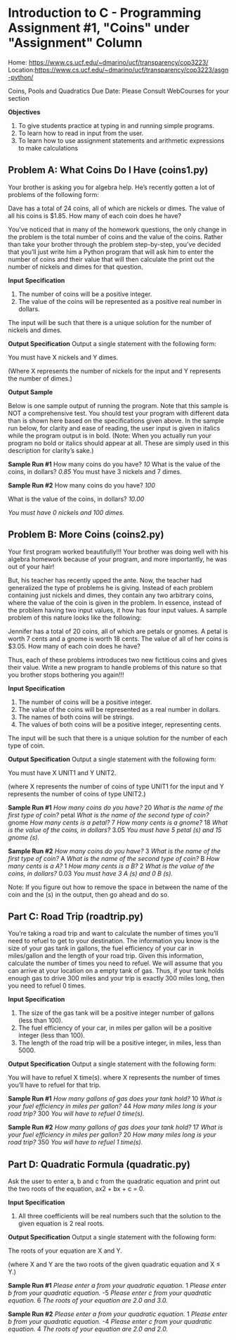 # Introduction to C - Programming Assignment #1, "Coins" under "Assignment" Column 

Home: https://www.cs.ucf.edu/~dmarino/ucf/transparency/cop3223/
Location:https://www.cs.ucf.edu/~dmarino/ucf/transparency/cop3223/asgn-python/ 

Coins, Pools and Quadratics
Due Date: Please Consult WebCourses for your section

**Objectives**
1.  To give students practice at typing in and running simple programs.
2.  To learn how to read in input from the user.
3. To learn how to use assignment statements and arithmetic expressions to make calculations



## Problem A: What Coins Do I Have (coins1.py)
Your brother is asking you for algebra help. He’s recently gotten a lot of problems of the following form:

Dave has a total of 24 coins, all of which are nickels or dimes. The value of all his coins is $1.85. How many of each coin does he have?

You’ve noticed that in many of the homework questions, the only change in the problem is the total number of coins and the value of the coins. Rather than take your brother through the problem step-by-step, you’ve decided that you’ll just write him a Python program that will ask him to enter the number of coins and their value that will then calculate the print out the number of nickels and dimes for that question.

**Input Specification**
1. The number of coins will be a positive integer.
2. The value of the coins will be represented as a positive real number in dollars.

The input will be such that there is a unique solution for the number of nickels and dimes.

**Output Specification**
Output a single statement with the following form:

You must have X nickels and Y dimes.

(Where X represents the number of nickels for the input and Y represents the number of dimes.)

**Output Sample**

Below is one sample output of running the program. Note that this sample is NOT a comprehensive test. You should test your program with different data than is shown here based on the specifications given above. In the sample run below, for clarity and ease of reading, the user input is given in italics while the program output is in bold. (Note: When you actually run your program no bold or italics should appear at all. These are simply used in this description for clarity’s sake.)

**Sample Run #1**
How many coins do you have?
*10*
What is the value of the coins, in dollars?
*0.85*
You must have 3 nickels and 7 dimes.

**Sample Run #2**
How many coins do you have?
*100*

What is the value of the coins, in dollars?
*10.00*

*You must have 0 nickels and 100 dimes.*

## Problem B: More Coins (coins2.py)
Your first program worked beautifully!!! Your brother was doing well with his algebra homework because of your program, and more importantly, he was out of your hair!

But, his teacher has recently upped the ante. Now, the teacher had generalized the type of problems he is giving. Instead of each problem containing just nickels and dimes, they contain any two arbitrary coins, where the value of the coin is given in the problem. In essence, instead of the problem having two input values, it how has four input values. A sample problem of this nature looks like the following:

Jennifer has a total of 20 coins, all of which are petals or gnomes. A petal is worth 7 cents and a gnome is worth 18 cents. The value of all of her coins is $3.05. How many of each coin does he have?

Thus, each of these problems introduces two new fictitious coins and gives their value. Write a new program to handle problems of this nature so that you brother stops bothering you again!!!


**Input Specification**
1. The number of coins will be a positive integer.
2. The value of the coins will be represented as a real number in dollars.
3. The names of both coins will be strings.
4. The values of both coins will be a positive integer, representing cents.

The input will be such that there is a unique solution for the number of each type of coin.

**Output Specification**
Output a single statement with the following form:

You must have X UNIT1 and Y UNIT2.

(where X represents the number of coins of type UNIT1 for the input and Y represents the number of coins of type UNIT2.)

**Sample Run #1**
*How many coins do you have?*
20
*What is the name of the first type of coin?*
petal
*What is the name of the second type of coin?*
gnome
*How many cents is a petal?*
7
*How many cents is a gnome?*
18
*What is the value of the coins, in dollars?*
3.05
*You must have 5 petal (s) and 15 gnome (s).*

**Sample Run #2**
*How many coins do you have?*
3
*What is the name of the first type of coin?*
A
*What is the name of the second type of coin?*
B
*How many cents is a A?*
1
*How many cents is a B?*
2
*What is the value of the coins, in dollars?*
0.03
*You must have 3 A (s) and 0 B (s).*

Note: If you figure out how to remove the space in between the name of the coin and the (s) in the output, then go ahead and do so.

## Part C: Road Trip (roadtrip.py)
You’re taking a road trip and want to calculate the number of times you’ll need to refuel to get to your destination. The information you know is the size of your gas tank in gallons, the fuel efficiency of your car in miles/gallon and the length of your road trip. Given this information, calculate the number of times you need to refuel. We will assume that you can arrive at your location on a empty tank of gas. Thus, if your tank holds enough gas to drive 300 miles and your trip is exactly 300 miles long, then you need to refuel 0 times.

**Input Specification**
1. The size of the gas tank will be a positive integer number of gallons (less than 100).
2. The fuel efficiency of your car, in miles per gallon will be a positive integer (less than 100).
3. The length of the road trip will be a positive integer, in miles, less than 5000.

**Output Specification**
Output a single statement with the following form:

You will have to refuel X time(s).
where X represents the number of times you’ll have to refuel for that trip.

**Sample Run #1**
*How many gallons of gas does your tank hold?*
10
*What is your fuel efficiency in miles per gallon?*
44
*How many miles long is your road trip?*
300
*You will have to refuel 0 time(s).*

**Sample Run #2**
*How many gallons of gas does your tank hold?*
17
*What is your fuel efficiency in miles per gallon?*
20
*How many miles long is your road trip?*
350
*You will have to refuel 1 time(s).*

## Part D: Quadratic Formula (quadratic.py)
Ask the user to enter a, b and c from the quadratic equation and print out the two roots of the equation, ax2 + bx + c = 0.

**Input Specification**
1. All three coefficients will be real numbers such that the solution to the given equation is 2 real roots.

**Output Specification**
Output a single statement with the following form:

The roots of your equation are X and Y.

(where X and Y are the two roots of the given quadratic equation and X ≤ Y.)

**Sample Run #1**
*Please enter a from your quadratic equation.*
1 
*Please enter b from your quadratic equation.*
-5 
*Please enter c from your quadratic equation.*
6
*The roots of your equation are 2.0 and 3.0.*

**Sample Run #2**
*Please enter a from your quadratic equation.*
1 
*Please enter b from your quadratic equation.*
-4 
*Please enter c from your quadratic equation.*
4
*The roots of your equation are 2.0 and 2.0.*
